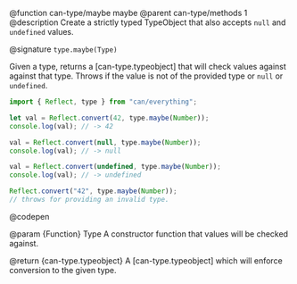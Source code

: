 @function can-type/maybe maybe
@parent can-type/methods 1
@description Create a strictly typed TypeObject that also accepts `null` and `undefined` values.

@signature `type.maybe(Type)`

  Given a type, returns a [can-type.typeobject] that will check values against against that type. Throws if the value is not of the provided type or `null` or `undefined`.

  ```js
  import { Reflect, type } from "can/everything";

  let val = Reflect.convert(42, type.maybe(Number));
  console.log(val); // -> 42

  val = Reflect.convert(null, type.maybe(Number));
  console.log(val); // -> null

  val = Reflect.convert(undefined, type.maybe(Number));
  console.log(val); // -> undefined

  Reflect.convert("42", type.maybe(Number));
  // throws for providing an invalid type.
  ```
  @codepen

  @param {Function} Type A constructor function that values will be checked against.

  @return {can-type.typeobject} A [can-type.typeobject] which will enforce conversion to the given type.

